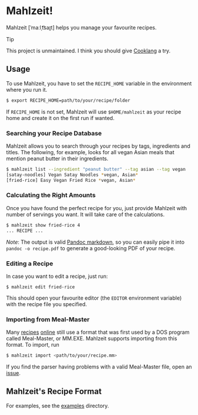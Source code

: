 # Mahlzeit!
Mahlzeit [ˈmaːlˌt͡saɪ̯t] helps you manage your favourite recipes.

> [!TIP]
> This project is unmaintained. I think you should give [Cooklang](https://cooklang.org/) a try.

## Usage

To use Mahlzeit, you have to set the `RECIPE_HOME` variable in the environment where you run it.

```bash
$ export RECIPE_HOME=path/to/your/recipe/folder
```

If `RECIPE_HOME` is not set, Mahlzeit will use `$HOME/mahlzeit` as your recipe home and
create it on the first run if wanted.

### Searching your Recipe Database
Mahlzeit allows you to search through your recipes by tags, ingredients and titles. The following, for example, looks for all vegan Asian meals that mention peanut butter in their ingredients.

```bash
$ mahlzeit list --ingredient "peanut butter" --tag asian --tag vegan
[satay-noodles] Vegan Satay Noodles *vegan, Asian*
[fried-rice] Easy Vegan Fried Rice *vegan, Asian*
```

### Calculating the Right Amounts
Once you have found the perfect recipe for you, just provide Mahlzeit with number of servings you want. It will take care of the calculations.

```bash
$ mahlzeit show fried-rice 4
... RECIPE ...
```

*Note*: The output is valid [Pandoc markdown](https://pandoc.org/MANUAL.html#pandocs-markdown), so you can easily pipe it into `pandoc -o recipe.pdf` to generate a good-looking PDF of your recipe.

### Editing a Recipe
In case you want to edit a recipe, just run:

```
$ mahlzeit edit fried-rice
```

This should open your favourite editor (the `EDITOR` environment variable) with the recipe file you specified.

### Importing from Meal-Master
Many [recipes](http://www.garvick.com/recipes/meal-master.htm) [online](http://www.ffts.com/recipes.htm) still use a format
that was first used by a DOS program called Meal-Master, or MM.EXE. Mahlzeit supports importing from this format. To import, run

```bash
$ mahlzeit import <path/to/your/recipe.mm>
```

If you find the parser having problems with a valid Meal-Master file, open an [issue](https://github.com/kmein/mahlzeit/issues/new).

## Mahlzeit's Recipe Format
For examples, see the [examples](./examples) directory.
